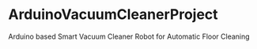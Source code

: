 # ArduinoVacuumCleanerProject
Arduino based Smart Vacuum Cleaner Robot for Automatic Floor Cleaning
